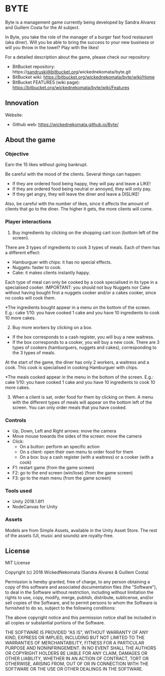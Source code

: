 # BYTE

Byte is a management game currently being developed by Sandra Alvarez and Guillem Costa for the AI subject.
 
In Byte, you take the role of the manager of a burger fast food restaurant (aka diner).
Will you be able to bring the success to your new business or will you throw in the towel? Play with the likes!

For a detailed description about the game, please check our repository:

- BitBucket repository: https://sandruski@bitbucket.org/wickednekomata/byte.git
- BitBucket wiki: https://bitbucket.org/wickednekomata/byte/wiki/Home
- BitBucket FEATURES (wiki page): https://bitbucket.org/wickednekomata/byte/wiki/Features

## Innovation

Website:

- Github web: https://wickednekomata.github.io/Byte/ 

## About the game

### Objective

Earn the 15 likes without going bankrupt.

Be careful with the mood of the clients. Several things can happen:
- If they are ordered food being happy, they will pay and leave a LIKE!
- If they are ordered food being neutral or annoyed, they will only pay.
- If they get angry, they will leave the diner and leave a DISLIKE!

Also, be careful with the number of likes, since it affects the amount of clients that go to the diner.
The higher it gets, the more clients will come.

### Player interactions

1. Buy ingredients by clicking on the shopping cart icon (bottom left of the screen).
 
There are 3 types of ingredients to cook 3 types of meals. Each of them has a different effect:
- Hamburguer with chips: it has no special effects.
- Nuggets: faster to cook.
- Cake: it makes clients instantly happy.

Each type of meal can only be cooked by a cook specialised in its type in a specialised cooker.
IMPORTANT: you should not buy Nuggets nor Cake without having bought first a nuggets cooker and/or a cakes cooker, since no cooks will cook them.

*The ingredients bought appear in a menu on the bottom of the screen. E.g.: cake 1/10: you have cooked 1 cake and you have 10 ingredients to cook 10 more cakes.

2. Buy more workers by clicking on a box. 
- If the box corresponds to a cash register, you will buy a new waitress.
- If the box corresponds to a cooker, you will buy a new cook. There are 3 types of cookers (hamburguers, nuggets and cakes), corresponding to the 3 types of meals.

At the start of the game, the diner has only 2 workers, a waitress and a cook. This cook is specialised in cooking Hamburguer with chips.

*The meals cooked appear in the menu in the bottom of the screen. E.g.: cake 1/10: you have cooked 1 cake and you have 10 ingredients to cook 10 more cakes.

3. When a client is sat, order food for them by clicking on them. A menu with the different types of meals will appear on the bottom left of the screen.
You can only order meals that you have cooked.

### Controls

- Up, Down, Left and Right arrows: move the camera
- Move mouse towards the sides of the screen: move the camera
- Click: 
	- On a button: perform an specific action
	- On a client: open their own menu to order food for them
	- On a box: buy a cash register (with a waitress) or a cooker (with a cook)
- F1: restart game (from the game screen)
- F2: go to the end screen (win/lose) (from the game screen)
- F3: go to the main menu (from the game screen)

### Tools used

- Unity 2018.1.6f1
- NodeCanvas for Unity

### Assets

Models are from Simple Assets, available in the Unity Asset Store. The rest of the assets (UI, music and sounds) are royalty-free.

## License

MIT License

Copyright (c) 2018 WickedNekomata (Sandra Alvarez & Guillem Costa)

Permission is hereby granted, free of charge, to any person obtaining a copy
of this software and associated documentation files (the "Software"), to deal
in the Software without restriction, including without limitation the rights
to use, copy, modify, merge, publish, distribute, sublicense, and/or sell
copies of the Software, and to permit persons to whom the Software is
furnished to do so, subject to the following conditions:

The above copyright notice and this permission notice shall be included in all
copies or substantial portions of the Software.

THE SOFTWARE IS PROVIDED "AS IS", WITHOUT WARRANTY OF ANY KIND, EXPRESS OR
IMPLIED, INCLUDING BUT NOT LIMITED TO THE WARRANTIES OF MERCHANTABILITY,
FITNESS FOR A PARTICULAR PURPOSE AND NONINFRINGEMENT. IN NO EVENT SHALL THE
AUTHORS OR COPYRIGHT HOLDERS BE LIABLE FOR ANY CLAIM, DAMAGES OR OTHER
LIABILITY, WHETHER IN AN ACTION OF CONTRACT, TORT OR OTHERWISE, ARISING FROM,
OUT OF OR IN CONNECTION WITH THE SOFTWARE OR THE USE OR OTHER DEALINGS IN THE
SOFTWARE.
